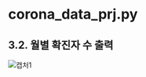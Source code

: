 # corona_data_prj.py

## 3.2. 월별 확진자 수 출력
![캡처1](https://user-images.githubusercontent.com/81903928/150677642-075e4b67-17c8-4a54-bf21-22017b1d8e3b.JPG)
